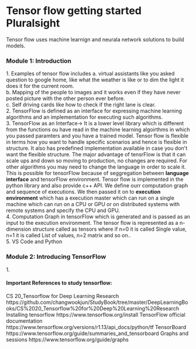<h1>Tensor flow getting started Pluralsight</h1>
Tensor flow uses machine learnign and neurala network solutions to build models.

<h3>Module 1: Introduction</h3>
1. Examples of tensor flow includes 
a. virtual assistants like you asked question to google home, like what the weather is like or to dim the light it does it for the current room. <br>
b. Mapping of the people to images and it works even if they have never posted picture with the other person ever before. <br>
c. Self driving cards like how to check if the right lane is clear. <br>
2. TensorFlow is defined as an interface for expressing machine learning algorithms and an implementation for executing such algorithms. <br>
3. TensorFlow as an Interface-> It is a lower level library which is different from the functions ou have read in the machine learning algoirthms in which you passed paramters and you have a trained model. Tensor flow is flexible in terms how you want to handle specific scenarios and hence is flexible in structure. It also has predefined implementation available in case you don't want the flexible structure. The major advantage of tensrFlow is that it can scale ups and down so moving to production, no changes are required. For other algorithms you may need to change the language in order to scale it. This is possible for tensorFlow because of seggregation between <b>language interface</b> and tensorFlow environment. Tensor flow is implemented in the python library and also provide c++ API. We define ourr computation graph and sequence of executions. We then passed it on to <b>execution environment</b> which has a execution master which can run on a single machine which can run on a CPU or GPU or on distributed systems with remote systems and specify the CPU and GPU. <br>
4. Computation Graph in tensorFlow which is generated and is passed as an input to the execution environment. The tensor flow is represented as a n-dimension structure called as tensors where if n=0 it is called Single value, n=1 it is called List of values, n=2 matrix and so on..  <br>
5. VS Code and Python 

<h3>Module 2: Introducing TensorFlow</h3>
1. 





<h4>Important References to study tensorflow: </h4>
CS 20_Tensorflow for Deep Learning Research https://github.com/changwookjun/StudyBook/tree/master/DeepLearningBooks/CS%2020_Tensorflow%20for%20Deep%20Learning%20Research
Installing tensorflow https://www.tensorflow.org/install
TensorFlow official documentation https://www.tensorflow.org/versions/r1.13/api_docs/python/tf
TensorBoard https://www.tensorflow.org/guide/summaries_and_tensorboard
Graphs and sessions https://www.tensorflow.org/guide/graphs
